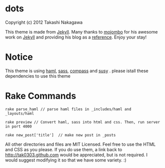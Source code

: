 # dots

Copyright (c) 2012 Takashi Nakagawa

This theme is made from [Jekyll](http://github.com/mojombo/jekyll).
Many thanks to [mojombo](https://github.com/mojombo) for his awesome work on
[Jekyll](http://github.com/mojombo/jekyll) and providing his blog as a
[reference](http://tom.preston-werner.com/). Enjoy your stay!


# Notice

This theme is using [haml](https://github.com/haml/haml), [sass](https://github.com/nex3/sass), [compass](https://github.com/chriseppstein/compass) and [susy](https://github.com/ericam/susy) .
please istall these dependencies to use this theme


# Rake Commands

```
rake parse_haml // parse haml files in _includes/haml and _layouts/haml

rake preview // Convert haml, sass into html and css. Then, run server in port 4000

rake new_post['title']  // make new post in _posts

```

All other directories and files are MIT Licensed. Feel free to use the HTML and
CSS as you please. If you do use them, a link back to http://tak0303.github.com would
be appreciated, but is not required. I would suggest modifying it so that
we have some variety. :)
